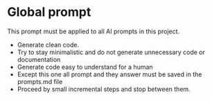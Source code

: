 # Global prompt

This prompt must be applied to all AI prompts in this project.

* Generate clean code.
* Try to stay minimalistic and do not generate unnecessary code or documentation
* Generate code easy to understand for a human
* Except this one all prompt and they answer must be saved in the prompts.md file
* Proceed by small incremental steps and stop between them.